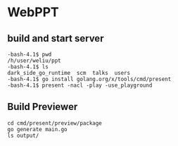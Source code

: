 # WebPPT

## build and start server
```
-bash-4.1$ pwd
/h/user/weliu/ppt
-bash-4.1$ ls
dark_side_go_runtime  scm  talks  users
-bash-4.1$ go install golang.org/x/tools/cmd/present
-bash-4.1$ present -nacl -play -use_playground
```

## Build Previewer

```
cd cmd/present/preview/package
go generate main.go
ls output/
```